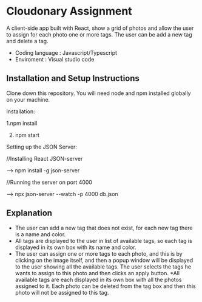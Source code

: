 # Cloudonary Assignment

A client-side app built with React, show a grid of photos and allow the user to assign for each photo one or more tags.
The user can be add a new tag and delete a tag.
- Coding language : Javascript/Typescript
- Enviroment : Visual studio code

## Installation and Setup Instructions
Clone down this repository. You will need node and npm installed globally on your machine.

Installation:

1.npm install

2. npm start

Setting up the JSON Server:

//Installing React JSON-server

--> npm install -g json-server

//Running the server on port 4000

--> npx json-server --watch -p 4000 db.json

## Explanation 

* The user can add a new tag that does not exist, for each new tag there is a name and color.
* All tags are displayed to the user in list of available tags, so each tag is displayed in its own box with its name and color.
* The user can assign one or more tags to each photo, and this is by clicking on the image itself, and then a popup window will be displayed to the user showing all the available tags.
The user selects the tags he wants to assign to this photo and then clicks an apply button.
*All available tags are each displayed in its own box with all the photos assigned to it.
Each photo can be deleted from the tag box and then this photo will not be assigned to this tag.




